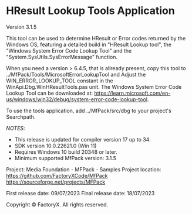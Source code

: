 # HResult Lookup Tools Application
Version 3.1.5 

This tool can be used to determine HResult or Error codes returned by the Windows OS,
featuring a detailed build in "HResult Lookup tool", the "Windows System Error Code Lookup Tool" and
the "System.SysUtils.SysErrorMessage" function. 

When you need a version > 6.4.5, that is allready present, copy this tool 
to ../MfPack/Tools/MicrosoftErrorLookupTool and Adjust the WIN_ERROR_LOOKUP_TOOL constant in
the WinApi.Dbg.WinHResultTools.pas unit.
The Windows System Error Code Lookup Tool can be downloaded at:
  https://learn.microsoft.com/en-us/windows/win32/debug/system-error-code-lookup-tool.

To use the tools application, add ../MfPack/src/dbg to your project's Searchpath.

*NOTES:* 
 - This release is updated for compiler version 17 up to 34.
 - SDK version 10.0.22621.0 (Win 11)
 - Requires Windows 10 build 20348 or later.
 - Minimum supported MfPack version: 3.1.5

Project: Media Foundation - MFPack - Samples
Project location: https://github.com/FactoryXCode/MfPack
                  https://sourceforge.net/projects/MFPack

First release date: 09/07/2023
Final release date: 18/07/2023

Copyright © FactoryX. All rights reserved. 
